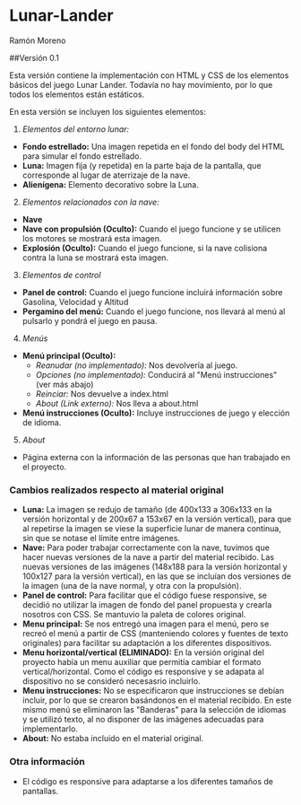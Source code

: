 # Lunar-Lander
Ramón Moreno

##Versión 0.1

Esta versión contiene la implementación con HTML y CSS de los elementos básicos del juego Lunar Lander.
Todavía no hay movimiento, por lo que todos los elementos están estáticos.

En esta versión se incluyen los siguientes elementos:

1. *Elementos del entorno lunar:*
 * **Fondo estrellado:** Una imagen repetida en el fondo del body del HTML para simular el fondo estrellado.
 * **Luna:** Imagen fija (y repetida) en la parte baja de la pantalla, que corresponde al lugar de aterrizaje de la nave.
 * **Alienígena:** Elemento decorativo sobre la Luna.
2. *Elementos relacionados con la nave:*
 * **Nave**
 * **Nave con propulsión (Oculto):** Cuando el juego funcione y se utilicen los motores se mostrará esta imagen. 
 * **Explosión (Oculto):** Cuando el juego funcione, si la nave colisiona contra la luna se mostrará esta imagen.
3. *Elementos de control*
 * **Panel de control:** Cuando el juego funcione incluirá información sobre Gasolina, Velocidad y Altitud
 * **Pergamino del menú:** Cuando el juego funcione, nos llevará al menú al pulsarlo y pondrá el juego en pausa.
4. *Menús*
 * **Menú principal (Oculto):**
    *  *Reanudar (no implementado):* Nos devolvería al juego.
    *  *Opciones (no implementado):* Conducirá al "Menú instrucciones" (ver más abajo)
    *  *Reinciar:* Nos devuelve a index.html
    *  *About (Link externo):* Nos lleva a about.html
 * **Menú instrucciones (Oculto):** Incluye instrucciones de juego y elección de idioma.
5. *About*
 * Página externa con la información de las personas que han trabajado en el proyecto.

### Cambios realizados respecto al material original

* **Luna:** La imagen se redujo de tamaño (de 400x133 a 306x133 en la versión horizontal y de 200x67 a 153x67 en la versión vertical), para que al repetirse la imagen se viese la superficie lunar de manera continua, sin que se notase el límite entre imágenes.
* **Nave:** Para poder trabajar correctamente con la nave, tuvimos que hacer nuevas versiones de la nave a partir del material recibido. Las nuevas versiones de las imágenes (148x188 para la versión horizontal y 100x127 para la versión vertical), en las que se incluían dos versiones de la imagen (una de la nave normal, y otra con la propulsión).
* **Panel de control:** Para facilitar que el código fuese responsive, se decidió no utilizar la imagen de fondo del panel propuesta y crearla nosotros con CSS. Se mantuvio la paleta de colores original.
* **Menu principal:** Se nos entregó una imagen para el menú, pero se recreó el menú a partir de CSS (manteniendo colores y fuentes de texto originales) para facilitar su adaptación a los diferentes dispositivos. 
* **Menu horizontal/vertical (ELIMINADO):** En la versión original del proyecto había un menu auxiliar que permitía cambiar el formato vertical/horizontal. Como el código es responsive y se adapata al dispositivo no se consideró necesasrio incluirlo.
* **Menu instrucciones:** No se especificaron que instrucciones se debían incluir, por lo que se crearon basándonos en el material recibido. En este mismo menú se eliminaron las "Banderas" para la selección de idiomas y se utilizó texto, al no disponer de las imágenes adecuadas para implementarlo.
* **About:** No estaba incluido en el material original.

### Otra información

* El código es responsive para adaptarse a los diferentes tamaños de pantallas.

